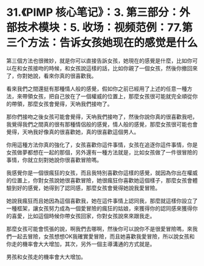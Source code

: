 # 31.《PIMP 核心笔记》：3. 第三部分：外部技术模块：5. 收场：视频范例：77.第三个方法：告诉女孩她现在的感觉是什么

第三個方法也很微妙，就是你可以直接告訴女孩，她現在的感覺是什麼，比如你可以在和女孩接吻的時候，和女孩說這樣的話，比如你親了一個女孩，然後你撤回來了，你對她說，看來你真的很喜歡我。

看來我們之間還挺有那種情人般的感覺，假如你之前已經用了上述的任意一種方法，來帶領女孩，把自己放在了一個權威的位置上，那麼女孩很可能就完全順從你的帶領，那麼女孩會覺得，天吶我們接吻了。

那你們接吻之後女孩可能會覺得，天吶我們接吻了，然後你說你真的很喜歡我吧，我覺得我們之間真的很有那種情侶般的感覺，情人般的感覺，那麼女孩很可能也會覺得，天吶我好像真的很喜歡她，真的很喜歡這個男人。

你用這種方法你真的強化了，女孩喜歡你這件事情，女孩在追逐你這件事情，你是女孩做夢都想在一起的那個，另外還有一種方法就是，比如女孩做了一件很冒險的事情，你就立刻對她說你很喜歡冒險嗎。

我感覺你是一個很瘋狂的女孩，而且我特別喜歡你這樣的感覺，就因為你出在權威的位置上，你對女孩說她很喜歡冒險，她很瘋狂你喜歡她這個樣子，那麼女孩會體驗到好的感覺，她得到了認同感，那麼女孩會覺得她說我愛冒險。

她說我瘋狂而且她因為這個喜歡我，她在這件事情上認同我，那麼就這樣你設立了一種框架，讓女孩努力成為一個愛冒險的瘋狂的姑娘，來獲得你的認同感來獲得你的喜愛，比如這個時候你帶女孩回家，你對女孩說來來跟我走。

那麼女孩可能會慌張的說，啊我們去哪啊，然後你可以說你不是很愛冒險嗎，來我們一起去冒險，女孩想想OK我確實愛冒險，而且她喜歡我愛冒險，所以說女孩和你走的機率會大大增加，其次，另外一個主導溝通的方式就是。

男孩和女孩走的機率會大大增加。